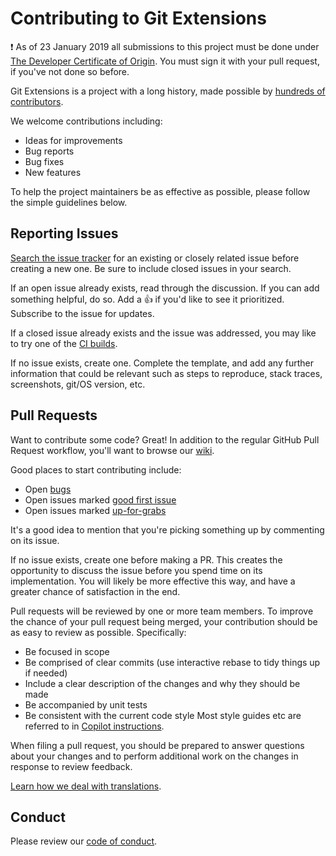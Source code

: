 ﻿# Contributing to Git Extensions

:exclamation: As of 23 January 2019 all submissions to this project must be done under [The Developer Certificate of Origin](contributors.txt). You must sign it with your pull request, if you've not done so before.

Git Extensions is a project with a long history, made possible by [hundreds of contributors](https://github.com/gitextensions/gitextensions/graphs/contributors).

We welcome contributions including:

- Ideas for improvements
- Bug reports
- Bug fixes
- New features

To help the project maintainers be as effective as possible, please follow the simple guidelines below.

## Reporting Issues

[Search the issue tracker](https://github.com/gitextensions/gitextensions/issues?&q=) for an
existing or closely related issue before creating a new one. Be sure to include closed issues
in your search.

If an open issue already exists, read through the discussion. If you can add something helpful, do so.
Add a 👍 if you'd like to see it prioritized. Subscribe to the issue for updates.

If a closed issue already exists and the issue was addressed, you may like to try one of the
[CI builds](https://github.com/gitextensions/gitextensions/wiki/Canary-Builds).

If no issue exists, create one. Complete the template, and add any further information that
could be relevant such as steps to reproduce, stack traces, screenshots, git/OS version, etc.

## Pull Requests

Want to contribute some code? Great! In addition to the regular GitHub Pull Request workflow,
you'll want to browse our [wiki](https://github.com/gitextensions/gitextensions/wiki).

Good places to start contributing include:

- Open [bugs](https://github.com/gitextensions/gitextensions/labels/%3Abeetle%3A%20type%3A%20bug)
- Open issues marked [good first issue](https://github.com/gitextensions/gitextensions/labels/%3Anerd_face%3A%20good%20first%20issue)
- Open issues marked [up-for-grabs](https://github.com/gitextensions/gitextensions/labels/up-for-grabs)

It's a good idea to mention that you're picking something up by commenting on its issue.

If no issue exists, create one before making a PR. This creates the opportunity to discuss
the issue before you spend time on its implementation. You will likely be more effective
this way, and have a greater chance of satisfaction in the end.

Pull requests will be reviewed by one or more team members. To improve the chance of your
pull request being merged, your contribution should be as easy to review as possible.
Specifically:

- Be focused in scope
- Be comprised of clear commits (use interactive rebase to tidy things up if needed)
- Include a clear description of the changes and why they should be made
- Be accompanied by unit tests
- Be consistent with the current code style
  Most style guides etc are referred to in [Copilot instructions](https://github.com/gitextensions/gitextensions/blob/master/.github/copilot-instructions.md).

When filing a pull request, you should be prepared to answer questions about your changes
and to perform additional work on the changes in response to review feedback.

[Learn how we deal with translations](https://github.com/gitextensions/gitextensions/wiki/Translations).

## Conduct

Please review our [code of conduct](CODE_OF_CONDUCT.md).
